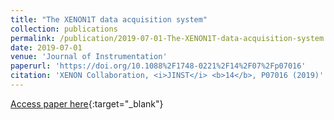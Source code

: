 ```yaml
---
title: "The XENON1T data acquisition system"
collection: publications
permalink: /publication/2019-07-01-The-XENON1T-data-acquisition-system
date: 2019-07-01
venue: 'Journal of Instrumentation'
paperurl: 'https://doi.org/10.1088%2F1748-0221%2F14%2F07%2Fp07016'
citation: 'XENON Collaboration, <i>JINST</i> <b>14</b>, P07016 (2019)'
---
```

[Access paper here](https://doi.org/10.1088%2F1748-0221%2F14%2F07%2Fp07016){:target="_blank"}
